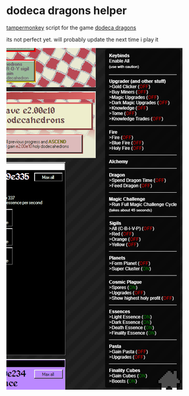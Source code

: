 # dodeca dragons helper

[tampermonkey](https://www.tampermonkey.net/) script for the game [dodeca dragons](https://demonin.com/games/dodecaDragons/)

its not perfect yet. will probably update the next time i play it

![screen](screen.png)
